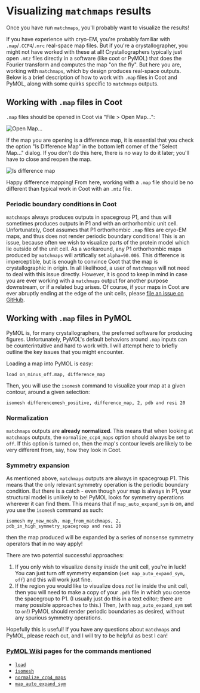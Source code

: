 # Visualizing `matchmaps` results
Once you have run `matchmaps`, you'll probably want to visualize the results!

If you have experience with cryo-EM, you're probably familiar with `.map`/`.CCP4`/`.mrc` real-space map files. But if you're a crystallographer, you might not have worked with these at all! Crystallographers typically just open `.mtz` files directly in a software (like coot or PyMOL) that does the Fourier transform and computes the map "on the fly". But here you are, working with `matchmaps`, which by design produces real-space outputs. Below is a brief description of how to work with `.map` files in Coot and PyMOL, along with some quirks specific to `matchmaps` outputs.

## Working with `.map` files in Coot

`.map` files should be opened in Coot via "File > Open Map...":

![Open Map...](images/openmap.png)

If the map you are opening is a difference map, it is essential that you check the option "Is Difference Map" in the bottom left corner of the "Select Map..." dialog. If you don't do this here, there is no way to do it later; you'll have to close and reopen the map.

![Is difference map](images/isdifferencemap.png)

Happy difference mapping! From here, working with a `.map` file should be no different than typical work in Coot with an `.mtz` file.

### Periodic boundary conditions in Coot

`matchmaps` always produces outputs in spacegroup P1, and thus will sometimes produces outputs in P1 and with an orthorhombic unit cell. Unfortunately, Coot assumes that P1 orthorhombic `.map` files are cryo-EM maps, and thus does not render periodic boundary conditions! This is an issue, because often we wish to visualize parts of the protein model which lie outside of the unit cell. As a workaround, any P1 orthorhombic maps produced by `matchmaps` will artifically set `alpha=90.006`. This difference is imperceptible, but is enough to convince Coot that the map is crystallographic in origin. In all likelihood, a user of `matchmaps` will not need to deal with this issue directly. However, it is good to keep in mind in case you are ever working with a `matchmaps` output for another purpose downstream, or if a related bug arises. Of course, if your maps in Coot are ever abruptly ending at the edge of the unit cells, please [file an issue on GitHub](https://github.com/rs-station/matchmaps/issues).

## Working with `.map` files in PyMOL

PyMOL is, for many crystallographers, the preferred software for producing figures. Unfortunately, PyMOL's default behaviors around `.map` inputs can be counterintuitive and hard to work with. I will attempt here to briefly outline the key issues that you might encounter.

Loading a map into PyMOL is easy:
```
load on_minus_off.map, difference_map
```
Then, you will use the `isomesh` command to visualize your map at a given contour, around a given selection:
```
isomesh differencemesh_positive, difference_map, 2, pdb and resi 20
```

### Normalization

`matchmaps` outputs are **already normalized**. This means that when looking at `matchmaps` outputs, the `normalize_ccp4_maps` option should always be set to `off`. If this option is turned on, then the map's contour levels are likely to be very different from, say, how they look in Coot.

### Symmetry expansion
As mentioned above, `matchmaps` outputs are always in spacegroup P1. This means that the only relevant symmetry operation is the periodic boundary condition. But there is a catch - even though your map is always in P1, your structural model is unlikely to be! PyMOL looks for symmetry operations wherever it can find them. This means that if `map_auto_expand_sym` is on, and you use the `isomesh` command as such:

```
isomesh my_new_mesh, map_from_matchmaps, 2, pdb_in_high_symmetry_spacegroup and resi 20
```

then the map produced will be expanded by a series of nonsense symmetry operators that in no way apply!

There are two potential successful approaches:

 1. If you only wish to visualize density *inside* the unit cell, you're in luck! You can just turn off symmetry expansion (`set map_auto_expand_sym, off`) and this will work just fine.
 2. If the region you would like to visualize does *not* lie inside the unit cell, then you will need to make a copy of your `.pdb` file in which you coerce the spacegroup to P1. (I usually just do this in a text editor; there are many possible approaches to this.) Then, (with `map_auto_expand_sym` set to `on`!) PyMOL should render periodic boundaries as desired, without any spurious symmetry operations.

Hopefully this is useful! If you have any questions about `matchmaps` and PyMOL, please reach out, and I will try to be helpful as best I can!

### [PyMOL Wiki](https://pymolwiki.org/index.php/Main_Page) pages for the commands mentioned

 - [`load`](https://pymolwiki.org/index.php/Load)
 - [`isomesh`](https://pymolwiki.org/index.php/Isomesh)
 - [`normalize_ccp4_maps`](https://pymolwiki.org/index.php/Normalize_ccp4_maps)
 - [`map_auto_expand_sym`](https://pymolwiki.org/index.php/Map_auto_expand_sym)